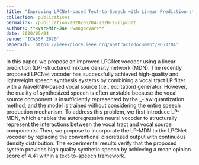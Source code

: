 ```yaml
---
title: "Improving LPCNet-based Text-to-Speech with Linear Prediction-structured Mixture Density Network"
collection: publications
permalink: /publication/2020/05/04-2020-1-ilpcnet
authors: **<var>Min-Jae Hwang</var>**
date: 2020/05/04
venue: 'ICASSP 2020'
paperurl: 'https://ieeexplore.ieee.org/abstract/document/9053704'
---
```

In this paper, we propose an improved LPCNet vocoder using a linear prediction (LP)-structured mixture density network (MDN). The recently proposed LPCNet vocoder has successfully achieved high-quality and lightweight speech synthesis systems by combining a vocal tract LP filter with a WaveRNN-based vocal source (i.e., excitation) generator. However, the quality of synthesized speech is often unstable because the vocal source component is insufficiently represented by the _-law quantization method, and the model is trained without considering the entire speech production mechanism. To address this problem, we first introduce LP-MDN, which enables the autoregressive neural vocoder to structurally represent the interactions between the vocal tract and vocal source components. Then, we propose to incorporate the LP-MDN to the LPCNet vocoder by replacing the conventional discretized output with continuous density distribution. The experimental results verify that the proposed system provides high quality synthetic speech by achieving a mean opinion score of 4.41 within a text-to-speech framework.
